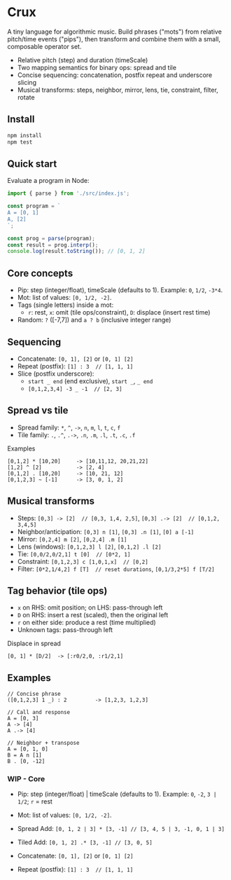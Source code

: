 # Crux

A tiny language for algorithmic music. Build phrases ("mots") from relative pitch/time events ("pips"), then transform and combine them with a small, composable operator set.

- Relative pitch (step) and duration (timeScale)
- Two mapping semantics for binary ops: spread and tile
- Concise sequencing: concatenation, postfix repeat and underscore slicing
- Musical transforms: steps, neighbor, mirror, lens, tie, constraint, filter, rotate


## Install

```bash
npm install
npm test
```

## Quick start

Evaluate a program in Node:

```js
import { parse } from './src/index.js';

const program = `
A = [0, 1]
A, [2]
`;

const prog = parse(program);
const result = prog.interp();
console.log(result.toString()); // [0, 1, 2]
```

## Core concepts

- Pip: step (integer/float), timeScale (defaults to 1). Example: `0`, `1/2`, `-3*4`.
- Mot: list of values: `[0, 1/2, -2]`.
- Tags (single letters) inside a mot:
  - `r`: rest, `x`: omit (tile ops/constraint), `D`: displace (insert rest time)
- Random: `?` ([-7,7]) and `a ? b` (inclusive integer range)

## Sequencing

- Concatenate: `[0, 1], [2]` or `[0, 1] [2]`
- Repeat (postfix): `[1] : 3  // [1, 1, 1]`
- Slice (postfix underscore):
  - `start _ end` (end exclusive), `start _`, `_ end`
  - `[0,1,2,3,4] -3 _ -1  // [2, 3]`

## Spread vs tile

- Spread family: `*`, `^`, `->`, `n`, `m`, `l`, `t`, `c`, `f`
- Tile family: `.`, `.^`, `.->`, `.n`, `.m`, `.l`, `.t`, `.c`, `.f`

Examples
```text
[0,1,2] * [10,20]     -> [10,11,12, 20,21,22]
[1,2] ^ [2]           -> [2, 4]
[0,1,2] . [10,20]     -> [10, 21, 12]
[0,1,2,3] ~ [-1]      -> [3, 0, 1, 2]
```

## Musical transforms

- Steps: `[0,3] -> [2]  // [0,3, 1,4, 2,5]`, `[0,3] .-> [2]  // [0,1,2, 3,4,5]`
- Neighbor/anticipation: `[0,3] n [1]`, `[0,3] .n [1]`, `[0] a [-1]`
- Mirror: `[0,2,4] m [2]`, `[0,2,4] .m [1]`
- Lens (windows): `[0,1,2,3] l [2]`, `[0,1,2] .l [2]`
- Tie: `[0,0/2,0/2,1] t [0]  // [0*2, 1]`
- Constraint: `[0,1,2,3] c [1,0,1,x]  // [0,2]`
- Filter: `[0*2,1/4,2] f [T]  // reset durations`, `[0,1/3,2*5] f [T/2]`

## Tag behavior (tile ops)

- `x` on RHS: omit position; on LHS: pass-through left
- `D` on RHS: insert a rest (scaled), then the original left
- `r` on either side: produce a rest (time multiplied)
- Unknown tags: pass-through left

Displace in spread
```text
[0, 1] * [D/2]  -> [:r0/2,0, :r1/2,1]
```

## Examples

```text
// Concise phrase
([0,1,2,3] 1 _) : 2         -> [1,2,3, 1,2,3]

// Call and response
A = [0, 3]
A -> [4]
A .-> [4]

// Neighbor + transpose
A = [0, 1, 0]
B = A n [1]
B . [0, -12]
```



### WIP - Core

- Pip: step (integer/float) | timeScale (defaults to 1). Example: `0`, `-2`, `3 | 1/2`; `r` = rest
- Mot: list of values: `[0, 1/2, -2]`.

- Spread Add: `[0, 1, 2 | 3] * [3, -1] // [3, 4, 5 | 3, -1, 0, 1 | 3]`
- Tiled Add: `[0, 1, 2] .* [3, -1] // [3, 0, 5] `
- Concatenate: `[0, 1], [2]` or `[0, 1] [2]`
- Repeat (postfix): `[1] : 3  // [1, 1, 1]`